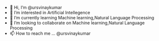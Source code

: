 - 👋 Hi, I’m @ursvinaykumar
- 👀 I’m interested in Artificial Intellegence
- 🌱 I’m currently learning Machine learning,Natural Language Processing
- 💞️ I’m looking to collaborate on Machine learning,Natural Language Processing
- 📫 How to reach me ... @ursvinaykumar

<!---
ursvinaykumar/ursvinaykumar is a ✨ special ✨ repository because its `README.md` (this file) appears on your GitHub profile.
You can click the Preview link to take a look at your changes.
--->
